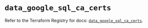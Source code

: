 # `data_google_sql_ca_certs`

Refer to the Terraform Registry for docs: [`data_google_sql_ca_certs`](https://registry.terraform.io/providers/hashicorp/google/5.19.0/docs/data-sources/sql_ca_certs).
